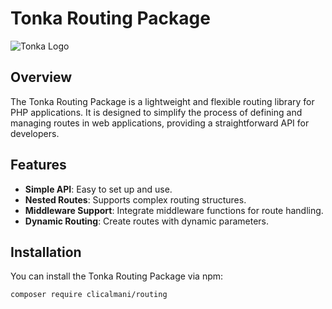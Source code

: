 # Tonka Routing Package

![Tonka Logo](https://clicalmani.github.io/tonka/logo-dark.png)

## Overview

The Tonka Routing Package is a lightweight and flexible routing library for PHP applications. It is designed to simplify the process of defining and managing routes in web applications, providing a straightforward API for developers.

## Features

- **Simple API**: Easy to set up and use.
- **Nested Routes**: Supports complex routing structures.
- **Middleware Support**: Integrate middleware functions for route handling.
- **Dynamic Routing**: Create routes with dynamic parameters.

## Installation

You can install the Tonka Routing Package via npm:

```bash
composer require clicalmani/routing
```